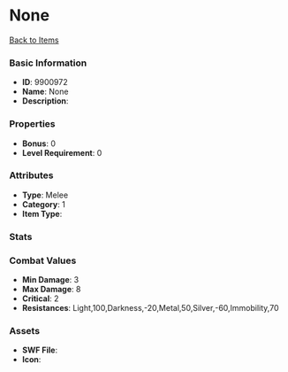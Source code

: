 # None



[Back to Items](../items.md)

### Basic Information

- **ID**: 9900972
- **Name**: None
- **Description**: 

### Properties

- **Bonus**: 0
- **Level Requirement**: 0

### Attributes

- **Type**: Melee
- **Category**: 1
- **Item Type**: 

### Stats


### Combat Values

- **Min Damage**: 3
- **Max Damage**: 8
- **Critical**: 2
- **Resistances**: Light,100,Darkness,-20,Metal,50,Silver,-60,Immobility,70

### Assets

- **SWF File**: 
- **Icon**: 

